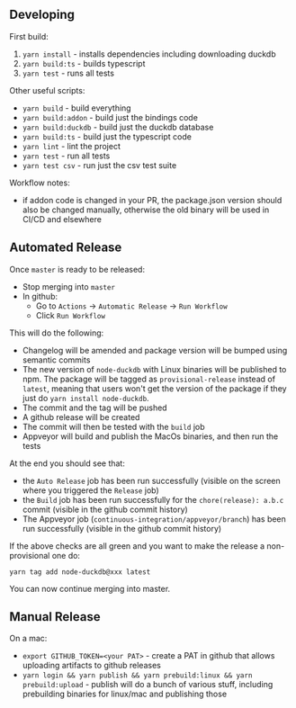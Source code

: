 ## Developing

First build:

1. `yarn install` - installs dependencies including downloading duckdb
2. `yarn build:ts` - builds typescript
3. `yarn test` - runs all tests

Other useful scripts:

- `yarn build` - build everything
- `yarn build:addon` - build just the bindings code
- `yarn build:duckdb` - build just the duckdb database
- `yarn build:ts` - build just the typescript code
- `yarn lint` - lint the project
- `yarn test` - run all tests
- `yarn test csv` - run just the csv test suite

Workflow notes:

- if addon code is changed in your PR, the package.json version should also be changed manually, otherwise the old binary will be used in CI/CD and elsewhere

## Automated Release

Once `master` is ready to be released:

- Stop merging into `master`
- In github:
  - Go to `Actions` -> `Automatic Release` -> `Run Workflow`
  - Click `Run Workflow`

This will do the following:

- Changelog will be amended and package version will be bumped using semantic commits
- The new version of `node-duckdb` with Linux binaries will be published to npm. The package will be tagged as `provisional-release` instead of `latest`, meaning that users won't get the version of the package if they just do `yarn install node-duckdb`.
- The commit and the tag will be pushed
- A github release will be created
- The commit will then be tested with the `build` job
- Appveyor will build and publish the MacOs binaries, and then run the tests

At the end you should see that:

- the `Auto Release` job has been run successfully (visible on the screen where you triggered the `Release` job)
- the `Build` job has been run successfully for the `chore(release): a.b.c` commit (visible in the github commit history)
- The Appveyor job (`continuous-integration/appveyor/branch`) has been run successfully (visible in the github commit history)

If the above checks are all green and you want to make the release a non-provisional one do:

```
yarn tag add node-duckdb@xxx latest
```

You can now continue merging into master.

## Manual Release

On a mac:

- `export GITHUB_TOKEN=<your PAT>` - create a PAT in github that allows uploading artifacts to github releases
- `yarn login && yarn publish && yarn prebuild:linux && yarn prebuild:upload` - publish will do a bunch of various stuff, including prebuilding binaries for linux/mac and publishing those
